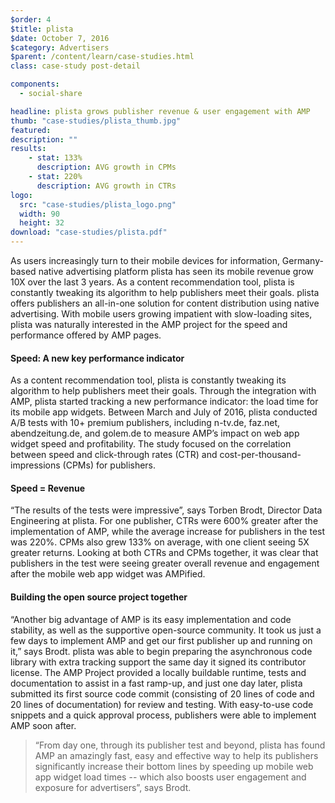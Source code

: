 ```yaml
---
$order: 4
$title: plista
$date: October 7, 2016
$category: Advertisers
$parent: /content/learn/case-studies.html
class: case-study post-detail

components:
  - social-share

headline: plista grows publisher revenue & user engagement with AMP
thumb: "case-studies/plista_thumb.jpg"
featured:
description: ""
results:
    - stat: 133%
      description: AVG growth in CPMs
    - stat: 220%
      description: AVG growth in CTRs
logo:
  src: "case-studies/plista_logo.png"
  width: 90
  height: 32
download: "case-studies/plista.pdf"
---
```


As users increasingly turn to their mobile devices for information, Germany-based native advertising platform plista has seen its mobile revenue grow 10X over the last 3 years. As a content recommendation tool, plista is constantly tweaking its algorithm to help publishers meet their goals. plista offers publishers an all-in-one solution for content distribution using native advertising. With mobile users growing impatient with slow-loading sites, plista was naturally interested in the AMP project for the speed and performance offered by AMP pages.


#### Speed: A new key performance indicator

As a content recommendation tool, plista is constantly tweaking its algorithm to help publishers meet their goals. Through the integration with AMP, plista started tracking a new performance indicator: the load time for its mobile app widgets. Between March and July of 2016, plista conducted A/B tests with 10+ premium publishers, including n-tv.de, faz.net, abendzeitung.de, and golem.de to measure AMP’s impact on web app widget speed and profitability. The study focused on the correlation between speed and click-through rates (CTR) and cost-per-thousand-impressions (CPMs) for publishers.

#### Speed = Revenue

“The results of the tests were impressive”, says Torben Brodt, Director Data Engineering at plista. For one publisher, CTRs were 600% greater after the implementation of AMP, while the average increase for publishers in the test was 220%. CPMs also grew 133% on average, with one client seeing 5X greater returns. Looking at both CTRs and CPMs together, it was clear that publishers in the test were seeing greater overall revenue and engagement after the mobile web app widget was AMPified.

<amp-img width="1296" height="811" layout="responsive" src="/static/img/case-studies/plista_graphic.png"></amp-img>

#### Building the open source project together

“Another big advantage of AMP is its easy implementation and code stability, as well as the supportive open-source community. It took us just a few days to implement AMP and get our first publisher up and running on it,” says Brodt. plista was able to begin preparing the asynchronous code library with extra tracking support the same day it signed its contributor license. The AMP Project provided a locally buildable runtime, tests and documentation to assist in a fast ramp-up, and just one day later, plista submitted its first source code commit (consisting of 20 lines of code and 20 lines of documentation) for review and testing. With easy-to-use code snippets and a quick approval process, publishers were able to implement AMP soon after.

> “From day one, through its publisher test and beyond, plista has found AMP an amazingly fast, easy and effective way to help its publishers significantly increase their bottom lines by speeding up mobile web app widget load times -- which also boosts user engagement and exposure for advertisers”, says Brodt.
